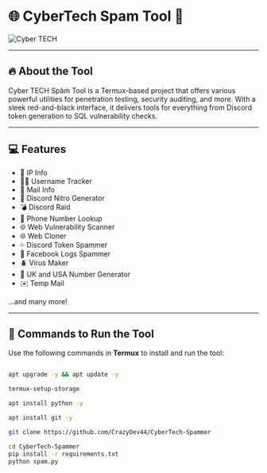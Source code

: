 # 🌐 **CyberTech Spam Tool** 🚀

![Cyber TECH](https://github.com/CrazyDev44/CyberTech-Spammer/blob/d56416203d6c4c5bbcfa2d9257b25ae6b2a51a3e/IMG-20241227-WA0063.jpg)

---

## 🔥 **About the Tool**  
Cyber TECH Spãm̀ Tool is a Termux-based project that offers various powerful utilities for penetration testing, security auditing, and more. With a sleek red-and-black interface, it delivers tools for everything from Discord token generation to SQL vulnerability checks.

---

## 💻 **Features**
- 🎯 IP Info  
- 🕵️‍♂️ Username Tracker  
- 📧 Mail Info  
- 📂 Discord Nitro Generator  
- 💣 Discord Raid
- 📱 Phone Number Lookup
- 🌐 Web Vulnerability Scanner
- 🌐 Web Cloner
- 💦 Discord Token Spammer
- 📱 Facebook Logs Spammer
- 🪲 Virus Maker
- 🎯 UK and USA Number Generator
- ✉️ Temp Mail

...and many more!

---

## 📜 **Commands to Run the Tool**  

Use the following commands in **Termux** to install and run the tool:

```bash

apt upgrade -y && apt update -y

termux-setup-storage

apt install python -y

apt install git -y

git clone https://github.com/CrazyDev44/CyberTech-Spammer

cd CyberTech-Spammer
pip install -r requirements.txt
python spam.py
